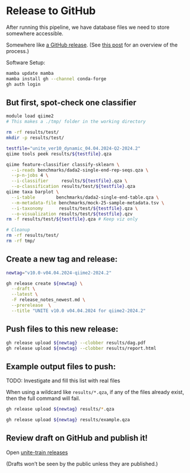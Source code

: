 # Release to GitHub

After running this pipeline, we have database files we need to store somewhere accessible.

Somewhere like [a GitHub release](https://docs.github.com/en/repositories/releasing-projects-on-github/about-releases).
(See [this post](https://stackoverflow.com/questions/64936180/how-to-release-on-github-through-the-command-line-and-to-attach-a-large-file) for an overview of the process.)

Software Setup:

```bash
mamba update mamba
mamba install gh --channel conda-forge
gh auth login
```

## But first, spot-check one classifier

```bash
module load qiime2
# This makes a ./tmp/ folder in the working directory

rm -rf results/test/
mkdir -p results/test/

testfile="unite_ver10_dynamic_04.04.2024-Q2-2024.2"
qiime tools peek results/${testfile}.qza

qiime feature-classifier classify-sklearn \
  --i-reads benchmarks/dada2-single-end-rep-seqs.qza \
  --p-n-jobs 4 \
  --i-classifier     results/${testfile}.qza \
  --o-classification results/test/${testfile}.qza
qiime taxa barplot \
  --i-table        benchmarks/dada2-single-end-table.qza \
  --m-metadata-file benchmarks/mock-25-sample-metadata.tsv \
  --i-taxonomy      results/test/${testfile}.qza \
  --o-visualization results/test/${testfile}.qzv
rm -f results/test/${testfile}.qza # Keep viz only

# Cleanup
rm -rf results/test/
rm -rf tmp/
```

## Create a new tag and release:

```bash
newtag="v10.0-v04.04.2024-qiime2-2024.2"

gh release create ${newtag} \
  --draft \
  --latest \
  -F release_notes_newest.md \
  --prerelease  \
  --title "UNITE v10.0 v04.04.2024 for qiime2-2024.2"
```

## Push files to this new release:

```bash
gh release upload ${newtag} --clobber results/dag.pdf
gh release upload ${newtag} --clobber results/report.html
```

## Example output files to push:

TODO: Investigate and fill this list with real files

When using a wildcard like `results/*.qza`, if any of the files already exist, then the full command will fail.

```bash
gh release upload ${newtag} results/*.qza

gh release upload ${newtag} results/example.qza
```

## Review draft on GitHub and publish it!

Open [unite-train releases](https://github.com/colinbrislawn/unite-train/releases)

(Drafts won’t be seen by the public unless they are published.)


